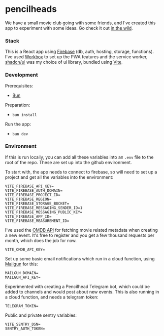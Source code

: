# pencilheads

We have a small movie club going with some friends, and I've created this app to experiment with some ideas. Go check it out [in the wild](https://pencilheads.net/).

### Stack

This is a React app using [Firebase](https://firebase.google.com/) (db, auth, hosting, storage, functions). I've used [Workbox](https://github.com/GoogleChrome/workbox) to set up the PWA features and the service worker, [shadcn/ui](https://ui.shadcn.com/) was my choice of ui library, bundled using [Vite](https://vitejs.dev/).  

### Development

Prerequisites:
- [Bun](https://bun.sh)

Preparation:
- `bun install`

Run the app:
- `bun dev`

### Environment

If this is run locally, you can add all these variables into an `.env` file to the root of the repo. These are set up into the github environment.

To start with, the app needs to connect to firebase, so will need to set up a project and get all the variables into the environment: 
```
VITE_FIREBASE_API_KEY=
VITE_FIREBASE_AUTH_DOMAIN=
VITE_FIREBASE_PROJECT_ID=
VITE_FIREBASE_REGION=
VITE_FIREBASE_STORAGE_BUCKET=
VITE_FIREBASE_MESSAGING_SENDER_ID=1
VITE_FIREBASE_MESSAGING_PUBLIC_KEY=
VITE_FIREBASE_APP_ID=
VITE_FIREBASE_MEASUREMENT_ID=
```

I've used the [OMDB API](https://www.omdbapi.com/) for fetching movie related metadata when creating a new event. It's free to register and you get a few thousand requests per month, which does the job for now.
```
VITE_OMDB_API_KEY=
```

Set up some basic email notifications which run in a cloud function, using [Mailgun](https://www.mailgun.com/) for this:
```
MAILGUN_DOMAIN=
MAILGUN_API_KEY=
```

Experimented with creating a Pencilhead Telegram bot, which could be added to channels and would post about new events. This is also running in a cloud function, and needs a telegram token:
```
TELEGRAM_TOKEN=
```

Public and private sentry variables:
```
VITE_SENTRY_DSN=
SENTRY_AUTH_TOKEN=
```
